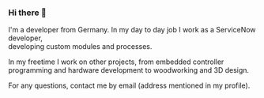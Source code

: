 ### Hi there 👋

I'm a developer from Germany.
In my day to day job I work as a ServiceNow developer,  
developing custom modules and processes.

In my freetime I work on other projects, from embedded controller programming and hardware development to woodworking and 3D design.

For any questions, contact me by email (address mentioned in my profile).
<!--
**hibatos/hibatos** is a ✨ _special_ ✨ repository because its `README.md` (this file) appears on your GitHub profile.

Here are some ideas to get you started:

- 🔭 I’m currently working on ...
- 🌱 I’m currently learning ...
- 👯 I’m looking to collaborate on ...
- 🤔 I’m looking for help with ...
- 💬 Ask me about ...
- 📫 How to reach me: ...
- 😄 Pronouns: ...
- ⚡ Fun fact: ...
-->
